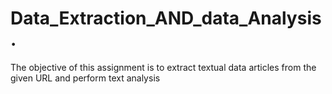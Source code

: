 # Data_Extraction_AND_data_Analysis.
The objective of this assignment is to extract textual data articles from the given URL and perform text analysis
